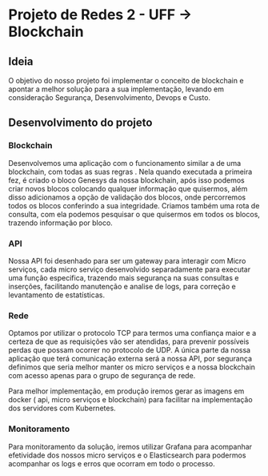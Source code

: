 # Projeto de Redes 2 - UFF -> Blockchain

## Ideia

O objetivo do nosso projeto foi implementar o conceito de blockchain e apontar a melhor solução para a sua implementação, levando em consideração Segurança, Desenvolvimento, Devops e Custo.

## Desenvolvimento do projeto

### Blockchain 

Desenvolvemos uma aplicação com o funcionamento similar a de uma blockchain, com todas as suas regras . Nela quando executada a primeira fez, é criado o bloco Genesys da nossa blockchain, após isso podemos criar novos blocos colocando qualquer informação que quisermos, além disso adicionamos a opção de validação dos blocos, onde percorremos todos os blocos conferindo a sua integridade. Criamos também uma rota de consulta, com ela podemos pesquisar o que quisermos em todos os blocos, trazendo informação por bloco.

### API 

Nossa API foi desenhado para ser um gateway para interagir com Micro serviços, cada micro serviço desenvolvido separadamente para executar uma função especifica, trazendo mais segurança na suas consultas e inserções, facilitando manutenção e analise de logs, para correção e levantamento de estatísticas.

### Rede

Optamos por utilizar o protocolo TCP para termos uma confiança maior e a certeza de que as requisições vão ser atendidas, para prevenir possíveis perdas que possam ocorrer no protocolo de UDP. A única parte da nossa aplicação que terá comunicação externa será a nossa API, por segurança definimos que seria melhor manter os micro serviços e a nossa blockchain com acesso apenas para o grupo de segurança de rede.

Para melhor implementação, em produção iremos gerar as imagens em docker ( api, micro serviços e blockchain) para facilitar na implementação dos servidores com Kubernetes.

### Monitoramento

Para monitoramento da solução, iremos utilizar Grafana para acompanhar efetividade dos nossos micro serviços e o Elasticsearch para podermos acompanhar os logs e erros que ocorram em todo o processo.


